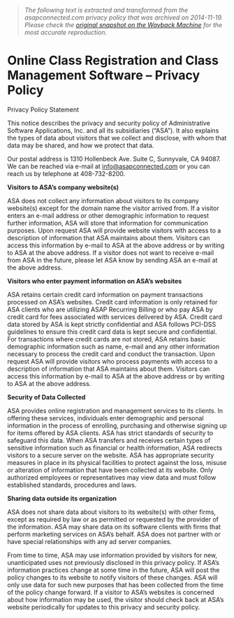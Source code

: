> *The following text is extracted and transformed from the asapconnected.com privacy policy that was archived on 2014-11-19. Please check the [original snapshot on the Wayback Machine](https://web.archive.org/web/20141119023104id_/http%3A//www.asapconnected.com/privacy-policy) for the most accurate reproduction.*

# Online Class Registration and Class Management Software – Privacy Policy

Privacy Policy Statement

This notice describes the privacy and security policy of Administrative Software Applications, Inc. and all its subsidiaries (“ASA”). It also explains the types of data about visitors that we collect and disclose, with whom that data may be shared, and how we protect that data.

Our postal address is 1310 Hollenbeck Ave. Suite C, Sunnyvale, CA 94087. We can be reached via e-mail at info@asapconnected.com or you can reach us by telephone at 408-732-8200.

**Visitors to ASA’s company website(s)**

ASA does not collect any information about visitors to its company website(s) except for the domain name the visitor arrived from. If a visitor enters an e-mail address or other demographic information to request further information, ASA will store that information for communication purposes. Upon request ASA will provide website visitors with access to a description of information that ASA maintains about them. Visitors can access this information by e-mail to ASA at the above address or by writing to ASA at the above address. If a visitor does not want to receive e-mail from ASA in the future, please let ASA know by sending ASA an e-mail at the above address.

**Visitors who enter payment information on ASA’s websites**

ASA retains certain credit card information on payment transactions processed on ASA’s websites. Credit card information is only retained for ASA clients who are utilizing ASAP Recurring Billing or who pay ASA by credit card for fees associated with services delivered by ASA. Credit card data stored by ASA is kept strictly confidential and ASA follows PCI-DSS guidelines to ensure this credit card data is kept secure and confidential. For transactions where credit cards are not stored, ASA retains basic demographic information such as name, e-mail and any other information necessary to process the credit card and conduct the transaction. Upon request ASA will provide visitors who process payments with access to a description of information that ASA maintains about them. Visitors can access this information by e-mail to ASA at the above address or by writing to ASA at the above address.

**Security of Data Collected**

ASA provides online registration and management services to its clients. In offering these services, individuals enter demographic and personal information in the process of enrolling, purchasing and otherwise signing up for items offered by ASA clients. ASA has strict standards of security to safeguard this data. When ASA transfers and receives certain types of sensitive information such as financial or health information, ASA redirects visitors to a secure server on the website. ASA has appropriate security measures in place in its physical facilities to protect against the loss, misuse or alteration of information that have been collected at its website. Only authorized employees or representatives may view data and must follow established standards, procedures and laws.

**Sharing data outside its organization**

ASA does not share data about visitors to its website(s) with other firms, except as required by law or as permitted or requested by the provider of the information. ASA may share data on its software clients with firms that perform marketing services on ASA’s behalf. ASA does not partner with or have special relationships with any ad server companies.

From time to time, ASA may use information provided by visitors for new, unanticipated uses not previously disclosed in this privacy policy. If ASA’s information practices change at some time in the future, ASA will post the policy changes to its website to notify visitors of these changes. ASA will only use data for such new purposes that has been collected from the time of the policy change forward. If a visitor to ASA’s websites is concerned about how information may be used, the visitor should check back at ASA’s website periodically for updates to this privacy and security policy.
